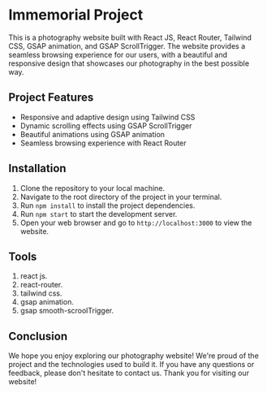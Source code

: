 # Immemorial Project

This is a photography website built with React JS, React Router, Tailwind CSS, GSAP animation, and GSAP ScrollTrigger. The website provides a seamless browsing experience for our users, with a beautiful and responsive design that showcases our photography in the best possible way.

## Project Features

- Responsive and adaptive design using Tailwind CSS
- Dynamic scrolling effects using GSAP ScrollTrigger
- Beautiful animations using GSAP animation
- Seamless browsing experience with React Router

## Installation

1. Clone the repository to your local machine.
2. Navigate to the root directory of the project in your terminal.
3. Run `npm install` to install the project dependencies.
4. Run `npm start` to start the development server.
5. Open your web browser and go to `http://localhost:3000` to view the website.

## Tools

1. react js.
2. react-router.
3. tailwind css.
4. gsap animation.
5. gsap smooth-scroolTrigger.

## Conclusion

We hope you enjoy exploring our photography website! We're proud of the project and the technologies used to build it. If you have any questions or feedback, please don't hesitate to contact us. Thank you for visiting our website!


